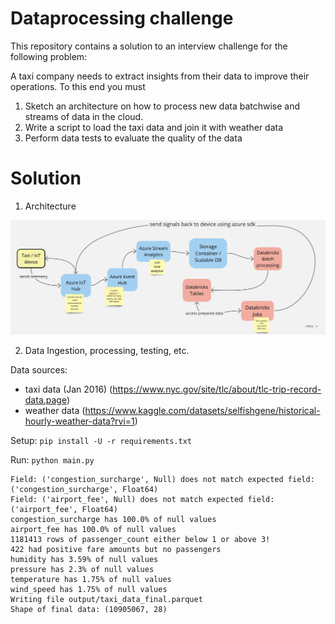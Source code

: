 # Dataprocessing challenge

This repository contains a solution to an interview challenge for the following problem:

A taxi company needs to extract insights from their data to improve their operations. To this end you must

1. Sketch an architecture on how to process new data batchwise and streams of data in the cloud.
2. Write a script to load the taxi data and join it with weather data
3. Perform data tests to evaluate the quality of the data

# Solution

1. Architecture

![Architecture](architecture_chart.jpg)

2. Data Ingestion, processing, testing, etc.

Data sources:

- taxi data (Jan 2016) (https://www.nyc.gov/site/tlc/about/tlc-trip-record-data.page)
- weather data (https://www.kaggle.com/datasets/selfishgene/historical-hourly-weather-data?rvi=1)

Setup: `pip install -U -r requirements.txt`

Run: `python main.py`

```
Field: ('congestion_surcharge', Null) does not match expected field: ('congestion_surcharge', Float64)
Field: ('airport_fee', Null) does not match expected field: ('airport_fee', Float64)
congestion_surcharge has 100.0% of null values
airport_fee has 100.0% of null values
1181413 rows of passenger_count either below 1 or above 3!
422 had positive fare amounts but no passengers
humidity has 3.59% of null values
pressure has 2.3% of null values
temperature has 1.75% of null values
wind_speed has 1.75% of null values
Writing file output/taxi_data_final.parquet
Shape of final data: (10905067, 28)
```

